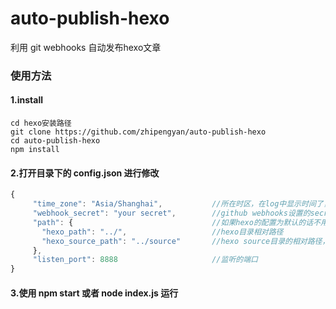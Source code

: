 # auto-publish-hexo
利用 git webhooks 自动发布hexo文章
### 使用方法
#### 1.install
```
cd hexo安装路径
git clone https://github.com/zhipengyan/auto-publish-hexo
cd auto-publish-hexo
npm install
```

#### 2.打开目录下的 config.json 进行修改
```javascript
{
     "time_zone": "Asia/Shanghai",           //所在时区，在log中显示时间了，vps一般不是本地时区
     "webhook_secret": "your secret",        //github webhooks设置的secret
     "path": {                               //如果hexo的配置为默认的话不用修改下面的
       "hexo_path": "../",                   //hexo目录相对路径
       "hexo_source_path": "../source"       //hexo source目录的相对路径，也就是文章目录
     },
     "listen_port": 8888                     //监听的端口
}
```

#### 3.使用 npm start 或者 node index.js 运行

